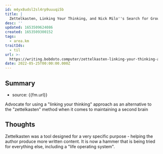 ```yaml
---
id: m4yx8udsl2sl4rp9uuuqi5b
title: |
  Zettelkasten, Linking Your Thinking, and Nick Milo''s Search for Ground
desc: ''
updated: 1653509624086
created: 1653509300152
tags:
  - area.km
traitIds:
  - til
url: >-
  https://writing.bobdoto.computer/zettelkasten-linking-your-thinking-and-nick-milos-search-for-ground/
date: 2022-05-25T00:00:00.000Z
---
```


## Summary
- source: {{fm.url}}

Advocate for using a "linking your thinking" approach as an alternative to the "zettelkasten" method when it comes to maintaining a second brain

## Thoughts

Zettelkasten was a tool designed for a very specific purpose - helping the author produce more written content. It is now a hammer that is being tried for everything else, including a "life operating system".

